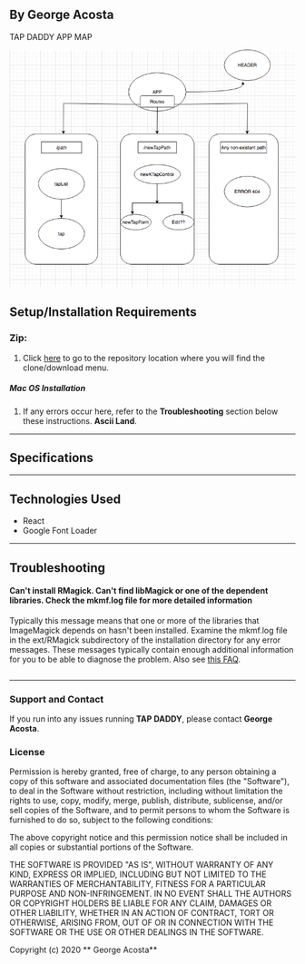 ## By **George Acosta**

TAP DADDY APP MAP

![screenshot of landing page for website](./src/assets/images/tapmap.png)

## Setup/Installation Requirements



### Zip:

1. Click [here](https://github.com/eliza85/ascii_group_project.git) to go to the repository location where you will find the clone/download menu.


##### Mac OS Installation

 1. If any errors occur here, refer to the **Troubleshooting** section below these instructions.
**Ascii Land**.


- - -

## Specifications

- - -

## Technologies Used

 - React
 - Google Font Loader

- - -

## Troubleshooting

#### Can't install RMagick. Can't find libMagick or one of the dependent libraries. Check the mkmf.log file for more detailed information

Typically this message means that one or more of the libraries that ImageMagick
depends on hasn't been installed. Examine the mkmf.log file in the ext/RMagick
subdirectory of the installation directory for any error messages. These
messages typically contain enough additional information for you to be able to
diagnose the problem. Also see [this FAQ](https://web.archive.org/web/20131206133600/http://rmagick.rubyforge.org/install-faq.html#libmagick).


```sh

```
- - -

### Support and Contact

If you run into any issues running **TAP DADDY**, please contact **George Acosta**.

### License

Permission is hereby granted, free of charge, to any person obtaining a copy of this software and associated documentation files (the "Software"), to deal in the Software without restriction, including without limitation the rights to use, copy, modify, merge, publish, distribute, sublicense, and/or sell copies of the Software, and to permit persons to whom the Software is furnished to do so, subject to the following conditions:

The above copyright notice and this permission notice shall be included in all copies or substantial portions of the Software.

THE SOFTWARE IS PROVIDED "AS IS", WITHOUT WARRANTY OF ANY KIND, EXPRESS OR IMPLIED, INCLUDING BUT NOT LIMITED TO THE WARRANTIES OF MERCHANTABILITY, FITNESS FOR A PARTICULAR PURPOSE AND NON-INFRINGEMENT. IN NO EVENT SHALL THE AUTHORS OR COPYRIGHT HOLDERS BE LIABLE FOR ANY CLAIM, DAMAGES OR OTHER LIABILITY, WHETHER IN AN ACTION OF CONTRACT, TORT OR OTHERWISE, ARISING FROM, OUT OF OR IN CONNECTION WITH THE SOFTWARE OR THE USE OR OTHER DEALINGS IN THE SOFTWARE.

Copyright (c) 2020 ** George Acosta**

